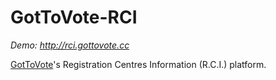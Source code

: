 GotToVote-RCI
=============

*Demo: http://rci.gottovote.cc*

[GotToVote](http://gottovote.cc/)'s Registration Centres Information (R.C.I.) platform.



